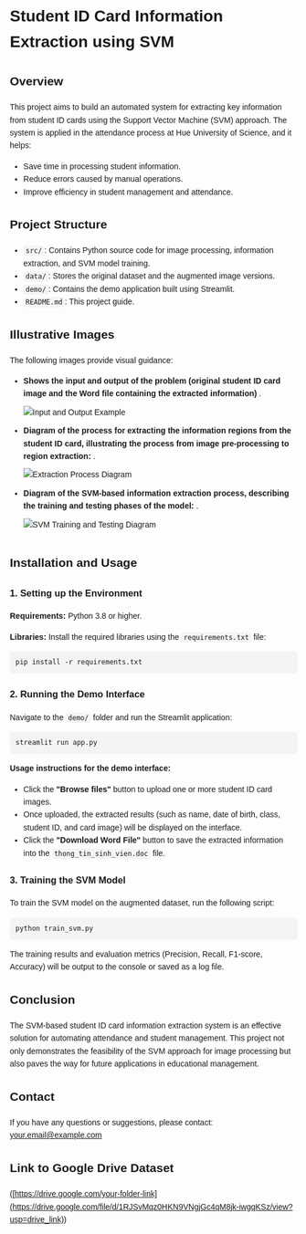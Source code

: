 <!DOCTYPE html>
<html lang="en">
<head>
  <meta charset="UTF-8">
  <title>Student ID Card Information Extraction using SVM</title>
  <style>
    body { font-family: Arial, sans-serif; line-height: 1.6; margin: 20px; }
    pre { background-color: #f4f4f4; padding: 10px; border-radius: 5px; }
    code { background-color: #f4f4f4; padding: 2px 4px; border-radius: 3px; }
    img { max-width: 100%; height: auto; margin: 10px 0; }
  </style>
</head>
<body>
  <h1>Student ID Card Information Extraction using SVM</h1>

  <h2>Overview</h2>
  <p>
    This project aims to build an automated system for extracting key information from student ID cards using the Support Vector Machine (SVM) approach. The system is applied in the attendance process at Hue University of Science, and it helps:
  </p>
  <ul>
    <li>Save time in processing student information.</li>
    <li>Reduce errors caused by manual operations.</li>
    <li>Improve efficiency in student management and attendance.</li>
  </ul>

  <h2>Project Structure</h2>
  <ul>
    <li><code>src/</code>: Contains Python source code for image processing, information extraction, and SVM model training.</li>
    <li><code>data/</code>: Stores the original dataset and the augmented image versions.</li>
    <li><code>demo/</code>: Contains the demo application built using Streamlit.</li>
    <li><code>README.md</code>: This project guide.</li>
  </ul>

  <h2>Illustrative Images</h2>
  <p>
    The following images provide visual guidance:
  </p>
  <ul>
    <li>
      <strong>Shows the input and output of the problem (original student ID card image and the Word file containing the extracted information)</strong> .<br>
      <img src="https://i.ibb.co/jZh9Mvfd/image.png" alt="Input and Output Example" border="0">
    </li>
    <li>
      <strong>Diagram of the process for extracting the information regions from the student ID card, illustrating the process from image pre-processing to region extraction:</strong> .<br>
      <img src="https://i.ibb.co/8D9Kn7dS/image.png" alt="Extraction Process Diagram" border="0" />
    </li>
    <li>
      <strong>Diagram of the SVM-based information extraction process, describing the training and testing phases of the model:</strong> .<br>
      <img src="https://i.ibb.co/4gSWcbw9/image.png" alt="SVM Training and Testing Diagram" border="0">
    </li>
  </ul>

  <h2>Installation and Usage</h2>
  <h3>1. Setting up the Environment</h3>
  <p><strong>Requirements:</strong> Python 3.8 or higher.</p>
  <p><strong>Libraries:</strong> Install the required libraries using the <code>requirements.txt</code> file:</p>
  <pre><code>pip install -r requirements.txt</code></pre>

  <h3>2. Running the Demo Interface</h3>
  <p>Navigate to the <code>demo/</code> folder and run the Streamlit application:</p>
  <pre><code>streamlit run app.py</code></pre>
  <p><strong>Usage instructions for the demo interface:</strong></p>
  <ul>
    <li>Click the <strong>"Browse files"</strong> button to upload one or more student ID card images.</li>
    <li>Once uploaded, the extracted results (such as name, date of birth, class, student ID, and card image) will be displayed on the interface.</li>
    <li>Click the <strong>"Download Word File"</strong> button to save the extracted information into the <code>thong_tin_sinh_vien.doc</code> file.</li>
  </ul>

  <h3>3. Training the SVM Model</h3>
  <p>To train the SVM model on the augmented dataset, run the following script:</p>
  <pre><code>python train_svm.py</code></pre>
  <p>
    The training results and evaluation metrics (Precision, Recall, F1-score, Accuracy) will be output to the console or saved as a log file.
  </p>

  <h2>Conclusion</h2>
  <p>
    The SVM-based student ID card information extraction system is an effective solution for automating attendance and student management. This project not only demonstrates the feasibility of the SVM approach for image processing but also paves the way for future applications in educational management.
  </p>

  <h2>Contact</h2>
  <p>
    If you have any questions or suggestions, please contact: 
    <a href="tranhoang0320@gmail.com">your.email@example.com</a>
  </p>
</body>
</html>


## Link to Google Drive Dataset
([https://drive.google.com/your-folder-link](https://drive.google.com/file/d/1RJSvMqz0HKN9VNgjGc4qM8jk-iwgqKSz/view?usp=drive_link))
